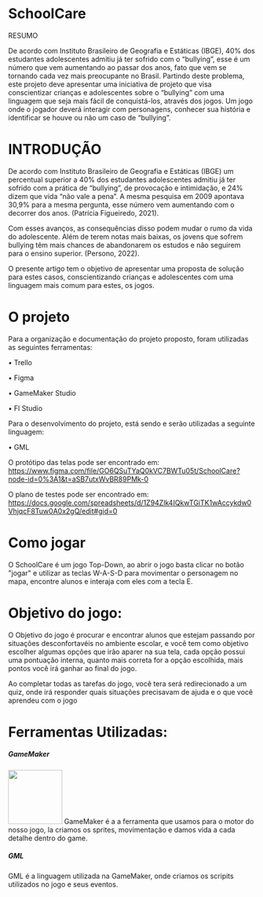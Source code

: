# SchoolCare
RESUMO

De acordo com Instituto Brasileiro de Geografia e Estáticas (IBGE), 40% dos estudantes adolescentes admitiu já ter sofrido com o “bullying”, esse é um número que vem aumentando ao passar dos anos, fato que vem se tornando cada vez mais preocupante no Brasil. Partindo deste problema, este projeto deve apresentar uma iniciativa de projeto que visa conscientizar crianças e adolescentes sobre o “bullying” com uma linguagem que seja mais fácil de conquistá-los, através dos jogos. Um jogo onde o jogador deverá interagir com personagens, conhecer sua história e identificar se houve ou não um caso de “bullying”.

#	INTRODUÇÃO

De acordo com Instituto Brasileiro de Geografia e Estáticas (IBGE) um percentual superior a 40% dos estudantes adolescentes admitiu já ter sofrido com a prática de “bullying”, de provocação e intimidação, e 24% dizem que vida “não vale a pena”. A mesma pesquisa em 2009 apontava 30,9% para a mesma pergunta, esse número vem aumentando com o decorrer dos anos. (Patrícia Figueiredo, 2021).
  
Com esses avanços, as consequências disso podem mudar o rumo da vida do adolescente. Além de terem notas mais baixas, os jovens que sofrem bullying têm mais chances de abandonarem os estudos e não seguirem para o ensino superior. (Persono, 2022).
  
O presente artigo tem o objetivo de apresentar uma proposta de solução para estes casos, conscientizando crianças e adolescentes com uma linguagem mais comum para estes, os jogos. 

# O projeto

Para a organização e documentação do projeto proposto, foram utilizadas as seguintes ferramentas:

•	Trello

•	Figma

•	GameMaker Studio

•	Fl Studio

Para o desenvolvimento do projeto, está sendo e serão utilizadas a seguinte linguagem:

•	GML

O protótipo das telas pode ser encontrado em: 
https://www.figma.com/file/GO6QSuTYaQ0kVC7BWTu05t/SchoolCare?node-id=0%3A1&t=aSB7utxWvBR89PMk-0

O plano de testes pode ser encontrado em:
https://docs.google.com/spreadsheets/d/1Z94Zlk4IQkwTGiTK1wAccykdw0VhjqcF8Tuw0A0x2gQ/edit#gid=0

# Como jogar
O SchoolCare é um jogo Top-Down, ao abrir o jogo basta clicar no botão "jogar" e utilizar as teclas W-A-S-D para movimentar o personagem no mapa, encontre alunos e interaja com eles com a tecla E.

# Objetivo do jogo:
O Objetivo do jogo é procurar e encontrar alunos que estejam passando por situações desconfortavéis no ambiente escolar, e você tem como objetivo escolher algumas opções que irão aparer na sua tela, cada opção possui uma pontuação interna, quanto mais correta for a opção escolhida, mais pontos você irá ganhar ao final do jogo.

Ao completar todas as tarefas do jogo, você tera será redirecionado a um quiz, onde irá responder quais situações precisavam de ajuda e o que você aprendeu com o jogo

# Ferramentas Utilizadas:
##### __GameMaker__
<image src ="https://user-images.githubusercontent.com/86853926/214434176-83cc962d-5a3a-413e-b5c8-64313bc899c8.png" height="110px">
GameMaker é a a ferramenta que usamos para o motor do nosso jogo, la criamos os sprites, movimentação e damos vida a cada detalhe dentro do game.
  

##### __GML__
GML é a linguagem utilizada na GameMaker, onde criamos os scripits utilizados no jogo e seus eventos.

  
  
